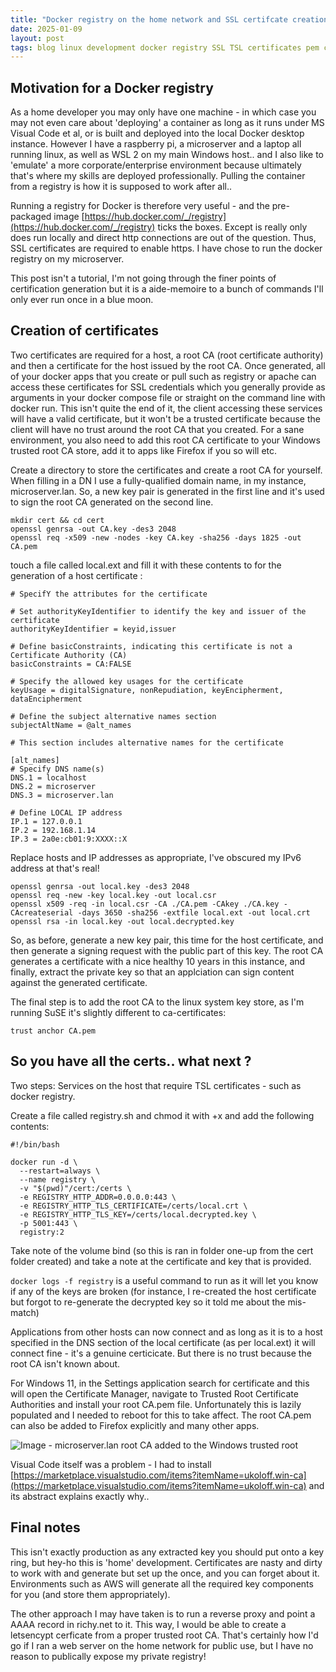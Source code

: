 ```yaml
---
title: "Docker registry on the home network and SSL certifcate creation"
date: 2025-01-09
layout: post
tags: blog linux development docker registry SSL TSL certificates pem crt CA
---
```


## Motivation for a Docker registry

As a home developer you may only have one machine - in which case you may not even care about 'deploying' a container as long as it runs under MS Visual Code et al, or is built and deployed into the local Docker desktop instance. However I have a raspberry pi, a microserver and a laptop all running linux, as well as WSL 2 on my main Windows host.. and I also like to 'emulate' a more corporate/enterprise environment because ultimately that's where my skills are deployed professionally. Pulling the container from a registry is how it is supposed to work after all..

Running a registry for Docker is therefore very useful - and the pre-packaged image [https://hub.docker.com/_/registry](https://hub.docker.com/_/registry) ticks the boxes. Except is really only does run locally and direct http connections are out of the question. Thus, SSL certificates are required to enable https. I have chose to run the docker registry on my microserver.

This post isn't a tutorial, I'm not going through the finer points of certification generation but it is a aide-memoire to a bunch of commands I'll only ever run once in a blue moon.

## Creation of certificates

Two certificates are required for a host, a root CA (root certificate authority) and then a certificate for the host issued by the root CA. Once generated, all of your docker apps that you create or pull such as registry or apache can access these certificates for SSL credentials which you generally provide as arguments in your docker compose file or straight on the command line with docker run. This isn't quite the end of it, the client accessing these services will have a valid certificate, but it won't be a trusted certificate because the client will have no trust around the root CA that you created. For a sane environment, you also need to add this root CA certificate to your Windows trusted root CA store, add it to apps like Firefox if you so will etc.

Create a directory to store the certificates and create a root CA for yourself. When filling in a DN I use a fully-qualified domain name, in my instance, microserver.lan. So, a new key pair is generated in the first line and it's used to sign the root CA generated on the second line.

```
mkdir cert && cd cert
openssl genrsa -out CA.key -des3 2048
openssl req -x509 -new -nodes -key CA.key -sha256 -days 1825 -out CA.pem
```

touch a file called local.ext and fill it with these contents to for the generation of a host certificate :

```
# SpecifY the attributes for the certificate

# Set authorityKeyIdentifier to identify the key and issuer of the certificate
authorityKeyIdentifier = keyid,issuer

# Define basicConstraints, indicating this certificate is not a Certificate Authority (CA)
basicConstraints = CA:FALSE

# Specify the allowed key usages for the certificate
keyUsage = digitalSignature, nonRepudiation, keyEncipherment, dataEncipherment

# Define the subject alternative names section
subjectAltName = @alt_names

# This section includes alternative names for the certificate

[alt_names]
# Specify DNS name(s)
DNS.1 = localhost
DNS.2 = microserver
DNS.3 = microserver.lan

# Define LOCAL IP address
IP.1 = 127.0.0.1
IP.2 = 192.168.1.14
IP.3 = 2a0e:cb01:9:XXXX::X
```

Replace hosts and IP addresses as appropriate, I've obscured my IPv6 address at that's real!

```
openssl genrsa -out local.key -des3 2048
openssl req -new -key local.key -out local.csr
openssl x509 -req -in local.csr -CA ./CA.pem -CAkey ./CA.key -CAcreateserial -days 3650 -sha256 -extfile local.ext -out local.crt
openssl rsa -in local.key -out local.decrypted.key
````

So, as before, generate a new key pair, this time for the host certificate, and then generate a signing request with the public part of this key. The root CA generates a certificate with a nice healthy 10 years in this instance, and finally, extract the private key so that an applciation can sign content against the generated certificate. 

The final step is to add the root CA to the linux system key store, as I'm running SuSE it's slightly different to ca-certificates:
```
trust anchor CA.pem 
```

## So you have all the certs.. what next ?

Two steps: Services on the host that require TSL certificates - such as docker registry.

Create a file called registry.sh and chmod it with +x and add the following contents:

```
#!/bin/bash

docker run -d \
  --restart=always \
  --name registry \
  -v "$(pwd)"/cert:/certs \
  -e REGISTRY_HTTP_ADDR=0.0.0.0:443 \
  -e REGISTRY_HTTP_TLS_CERTIFICATE=/certs/local.crt \
  -e REGISTRY_HTTP_TLS_KEY=/certs/local.decrypted.key \
  -p 5001:443 \
  registry:2

```
Take note of the volume bind (so this is ran in folder one-up from the cert folder created) and take a note at the certificate and key that is provided.

```docker logs -f registry```
is a useful command to run as it will let you know if any of the keys are broken (for instance, I re-created the host certificate but forgot to re-generate the decrypted key so it told me about the mis-match)

Applications from other hosts can now connect and as long as it is to a host specified in the DNS section of the local certificate (as per local.ext) it will connect fine - it's a genuine certicicate. But there is no trust because the root CA isn't known about.

For Windows 11, in the Settings application search for certificate and this will open the Certificate Manager, navigate to Trusted Root Certificate Authorities and install your root CA.pem file. Unfortunately this is lazily populated and I needed to reboot for this to take affect. The root CA.pem can also be added to Firefox explicitly and many other apps.

![Image](/assets/images/rootca.png) - microserver.lan root CA added to the Windows trusted root

Visual Code itself was a problem - I had to install [https://marketplace.visualstudio.com/items?itemName=ukoloff.win-ca](https://marketplace.visualstudio.com/items?itemName=ukoloff.win-ca) and its abstract explains exactly why..

## Final notes

This isn't exactly production as any extracted key you should put onto a key ring, but hey-ho this is 'home' development. Certificates are nasty and dirty to work with and generate but set up the once, and you can forget about it. Environments such as AWS will generate all the required key components for you (and store them appropriately).

The other approach I may have taken is to run a reverse proxy and point a AAAA record in richy.net to it. This way, I would be able to create a letsencypt cerficate from a proper trusted root CA. That's certainly how I'd go if I ran a web server on the home network for public use, but I have no reason to publically expose my private registry!
